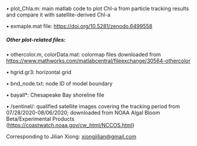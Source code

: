 
• plot_Chla.m: main matlab code to plot Chl-a from particle tracking results and compare it with satellite-derived Chl-a

• exmaple.mat file: https://doi.org/10.5281/zenodo.6499558

##### Other plot-related files:
• othercolor.m, colorData.mat: colormap files downloaded from https://www.mathworks.com/matlabcentral/fileexchange/30564-othercolor

• hgrid.gr3: horizontal grid 

• bnd_node.txt: node ID of model boundary

• bayall*: Chesapeake Bay shoreline file

• /sentinel/: qualified satellite images covering the tracking period from 07/28/2020-08/06/2020; downloaded from NOAA Algal Bloom Beta/Experimental Products (https://coastwatch.noaa.gov/cw_html/NCCOS.html)

Corresponding to Jilian Xiong: xiongjilian@gmail.com
